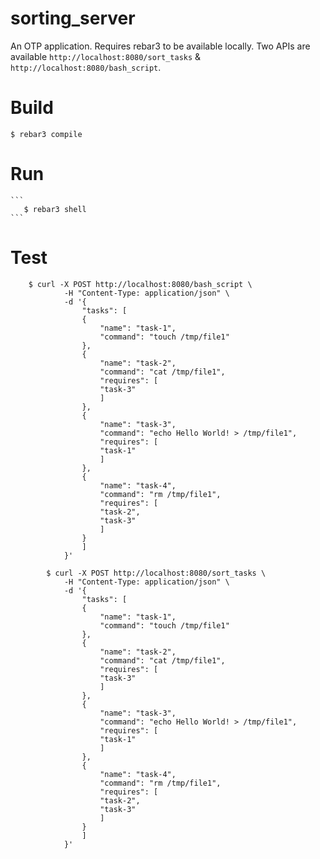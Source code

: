sorting_server
=====

An OTP application. Requires rebar3 to be available locally.
Two APIs are available `http://localhost:8080/sort_tasks` & `http://localhost:8080/bash_script`.

# Build

   ```$ rebar3 compile```

# Run

    ``` 
       $ rebar3 shell
    ```

# Test

```
    $ curl -X POST http://localhost:8080/bash_script \
            -H "Content-Type: application/json" \
            -d '{
                "tasks": [
                {
                    "name": "task-1",
                    "command": "touch /tmp/file1"
                },
                {
                    "name": "task-2",
                    "command": "cat /tmp/file1",
                    "requires": [
                    "task-3"
                    ]
                },
                {
                    "name": "task-3",
                    "command": "echo Hello World! > /tmp/file1",
                    "requires": [
                    "task-1"
                    ]
                },
                {
                    "name": "task-4",
                    "command": "rm /tmp/file1",
                    "requires": [
                    "task-2",
                    "task-3"
                    ]
                }
                ]
            }'
```

```
        $ curl -X POST http://localhost:8080/sort_tasks \
            -H "Content-Type: application/json" \
            -d '{
                "tasks": [
                {
                    "name": "task-1",
                    "command": "touch /tmp/file1"
                },
                {
                    "name": "task-2",
                    "command": "cat /tmp/file1",
                    "requires": [
                    "task-3"
                    ]
                },
                {
                    "name": "task-3",
                    "command": "echo Hello World! > /tmp/file1",
                    "requires": [
                    "task-1"
                    ]
                },
                {
                    "name": "task-4",
                    "command": "rm /tmp/file1",
                    "requires": [
                    "task-2",
                    "task-3"
                    ]
                }
                ]
            }'
```

